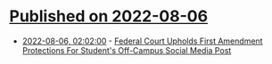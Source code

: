 # [Published on 2022-08-06](index.md)

* [2022-08-06, 02:02:00](https://yro.slashdot.org/story/22/08/05/2145231/federal-court-upholds-first-amendment-protections-for-students-off-campus-social-media-post?utm_source=rss1.0mainlinkanon&utm_medium=feed) - [Federal Court Upholds First Amendment Protections For Student's Off-Campus Social Media Post](https://yro.slashdot.org/story/22/08/05/2145231/federal-court-upholds-first-amendment-protections-for-students-off-campus-social-media-post?utm_source=rss1.0mainlinkanon&utm_medium=feed)
